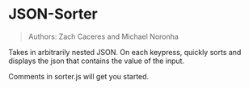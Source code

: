 # JSON-Sorter
> Authors: Zach Caceres and Michael Noronha

Takes in arbitrarily nested JSON. On each keypress, quickly sorts and displays the json that contains the value of the input.

Comments in sorter.js will get you started.
